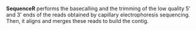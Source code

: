 **SequenceR** performs the basecalling and the trimming of the low quality 5' and 3' ends of the reads obtained by capillary electrophoresis sequencing. Then, it aligns and merges these reads to build the contig.
